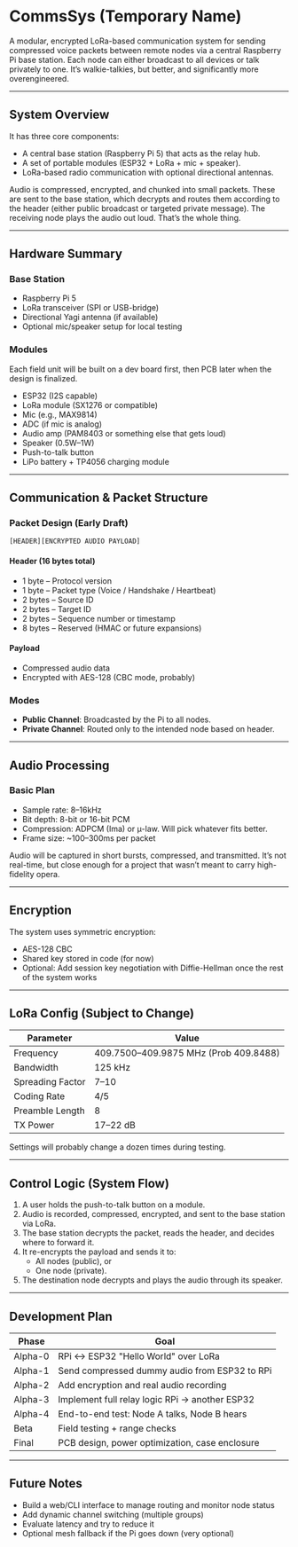 # CommsSys (Temporary Name)

A modular, encrypted LoRa-based communication system for sending compressed voice packets between remote nodes via a central Raspberry Pi base station. Each node can either broadcast to all devices or talk privately to one. It’s walkie-talkies, but better, and significantly more overengineered.

---

## System Overview

It has three core components:

- A central base station (Raspberry Pi 5) that acts as the relay hub.
- A set of portable modules (ESP32 + LoRa + mic + speaker).
- LoRa-based radio communication with optional directional antennas.

Audio is compressed, encrypted, and chunked into small packets. These are sent to the base station, which decrypts and routes them according to the header (either public broadcast or targeted private message). The receiving node plays the audio out loud. That’s the whole thing.

---

## Hardware Summary

### Base Station

- Raspberry Pi 5
- LoRa transceiver (SPI or USB-bridge)
- Directional Yagi antenna (if available)
- Optional mic/speaker setup for local testing

### Modules

Each field unit will be built on a dev board first, then PCB later when the design is finalized.

- ESP32 (I2S capable)
- LoRa module (SX1276 or compatible)
- Mic (e.g., MAX9814)
- ADC (if mic is analog)
- Audio amp (PAM8403 or something else that gets loud)
- Speaker (0.5W–1W)
- Push-to-talk button
- LiPo battery + TP4056 charging module

---

## Communication & Packet Structure

### Packet Design (Early Draft)

```
[HEADER][ENCRYPTED AUDIO PAYLOAD]
```

#### Header (16 bytes total)
- 1 byte – Protocol version
- 1 byte – Packet type (Voice / Handshake / Heartbeat)
- 2 bytes – Source ID
- 2 bytes – Target ID
- 2 bytes – Sequence number or timestamp
- 8 bytes – Reserved (HMAC or future expansions)

#### Payload
- Compressed audio data
- Encrypted with AES-128 (CBC mode, probably)

### Modes
- **Public Channel**: Broadcasted by the Pi to all nodes.
- **Private Channel**: Routed only to the intended node based on header.

---

## Audio Processing

### Basic Plan

- Sample rate: 8–16kHz
- Bit depth: 8-bit or 16-bit PCM
- Compression: ADPCM (Ima) or μ-law. Will pick whatever fits better.
- Frame size: ~100–300ms per packet

Audio will be captured in short bursts, compressed, and transmitted. It’s not real-time, but close enough for a project that wasn’t meant to carry high-fidelity opera.

---

## Encryption

The system uses symmetric encryption:

- AES-128 CBC
- Shared key stored in code (for now)
- Optional: Add session key negotiation with Diffie-Hellman once the rest of the system works

---

## LoRa Config (Subject to Change)

| Parameter         | Value                                 |
|------------------|---------------------------------------|
| Frequency         | 409.7500–409.9875 MHz (Prob 409.8488) |
| Bandwidth         | 125 kHz                               |
| Spreading Factor  | 7–10                                  |
| Coding Rate       | 4/5                                   |
| Preamble Length   | 8                                     |
| TX Power          | 17–22 dB                              |

Settings will probably change a dozen times during testing.

---

## Control Logic (System Flow)

1. A user holds the push-to-talk button on a module.
2. Audio is recorded, compressed, encrypted, and sent to the base station via LoRa.
3. The base station decrypts the packet, reads the header, and decides where to forward it.
4. It re-encrypts the payload and sends it to:
   - All nodes (public), or
   - One node (private).
5. The destination node decrypts and plays the audio through its speaker.

---

## Development Plan

| Phase     | Goal                                              |
|-----------|---------------------------------------------------|
| Alpha-0   | RPi <-> ESP32 "Hello World" over LoRa             |
| Alpha-1   | Send compressed dummy audio from ESP32 to RPi     |
| Alpha-2   | Add encryption and real audio recording           |
| Alpha-3   | Implement full relay logic RPi → another ESP32    |
| Alpha-4   | End-to-end test: Node A talks, Node B hears       |
| Beta      | Field testing + range checks                      |
| Final     | PCB design, power optimization, case enclosure    |

---

## Future Notes

- Build a web/CLI interface to manage routing and monitor node status
- Add dynamic channel switching (multiple groups)
- Evaluate latency and try to reduce it
- Optional mesh fallback if the Pi goes down (very optional)
